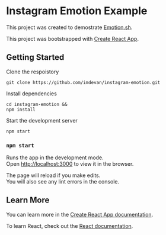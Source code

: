 # Instagram Emotion Example

This project was created to demostrate [Emotion.sh](https://emotion.sh).

This project was bootstrapped with [Create React App](https://github.com/facebook/create-react-app).


## Getting Started 

Clone the respoistory 

```
git clone https://github.com/imdevan/instagram-emotion.git
``` 

Install dependencies
```
cd instagram-emotion && 
npm install
```

Start the development server
```
npm start
```


### `npm start`

Runs the app in the development mode.<br>
Open [http://localhost:3000](http://localhost:3000) to view it in the browser.

The page will reload if you make edits.<br>
You will also see any lint errors in the console.

## Learn More

You can learn more in the [Create React App documentation](https://facebook.github.io/create-react-app/docs/getting-started).

To learn React, check out the [React documentation](https://reactjs.org/).
